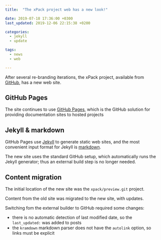```yaml
---
title:  "The xPack project web has a new look!"

date: 2019-07-18 17:36:00 +0300
last_updated: 2019-12-06 22:15:38 +0200

categories:
  - jekyll
  - update

tags:
  - news
  - web

---
```


After several re-branding iterations, the xPack project, available from
[GitHub](https://github.com/xpack), has a new web site.

## GitHub Pages

The site continues to use [GitHub Pages](https://pages.github.com),
which is the GitHub solution for providing documentation sites to hosted
projects

## Jekyll & markdown

GitHub Pages use [Jekyll](http://jekyllrb.com) to generate static web
sites, and the most convenient input format for Jekyll is
[markdown](http://daringfireball.net/projects/markdown/syntax).

The new site uses the standard GitHub setup, which automatically runs
the Jekyll generator; thus an external build step is no longer needed.

## Content migration

The initial location of the new site was the `xpack/preview.git` project.

Content from the old site was migrated to the new site, with updates.

Switching fom the external builder to GitHub required some changes:

- there is no automatic detection of last modified date, so
  the `last_updated:` was added to posts
- the `kramdown` markdown parser does not have the `autolink` option, so
  links must be explicit


